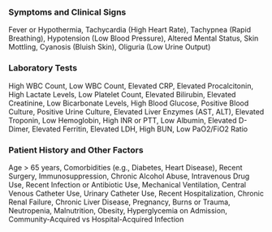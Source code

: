 
### Symptoms and Clinical Signs

Fever or Hypothermia, Tachycardia (High Heart Rate), Tachypnea (Rapid Breathing), Hypotension (Low Blood Pressure), Altered Mental Status, Skin Mottling, Cyanosis (Bluish Skin), Oliguria (Low Urine Output)

### Laboratory Tests

High WBC Count, Low WBC Count, Elevated CRP, Elevated Procalcitonin, High Lactate Levels, Low Platelet Count, Elevated Bilirubin, Elevated Creatinine, Low Bicarbonate Levels, High Blood Glucose, Positive Blood Culture, Positive Urine Culture, Elevated Liver Enzymes (AST, ALT), Elevated Troponin, Low Hemoglobin, High INR or PTT, Low Albumin, Elevated D-Dimer, Elevated Ferritin, Elevated LDH, High BUN, Low PaO2/FiO2 Ratio

### Patient History and Other Factors

Age > 65 years, Comorbidities (e.g., Diabetes, Heart Disease), Recent Surgery, Immunosuppression, Chronic Alcohol Abuse, Intravenous Drug Use, Recent Infection or Antibiotic Use, Mechanical Ventilation, Central Venous Catheter Use, Urinary Catheter Use, Recent Hospitalization, Chronic Renal Failure, Chronic Liver Disease, Pregnancy, Burns or Trauma, Neutropenia, Malnutrition, Obesity, Hyperglycemia on Admission, Community-Acquired vs Hospital-Acquired Infection